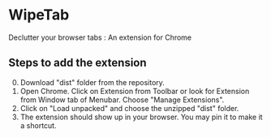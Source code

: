 # WipeTab
Declutter your browser tabs : An extension for Chrome


## Steps to add the extension

0. Download "dist" folder from the repository.
1. Open Chrome. Click on Extension from Toolbar or look for Extension from Window tab of Menubar. Choose "Manage Extensions".
2. Click on "Load unpacked" and choose the unzipped "dist" folder.
3. The extension should show up in your browser. You may pin it to make it a shortcut.
